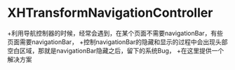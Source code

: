 XHTransformNavigationController
===============================

+利用导航控制器的时候，经常会遇到，在某个页面不需要navigationBar，有些页面需要navigationBar， +控制navigationBar的隐藏和显示的过程中会出现头部空白区域，那就是navigationBar隐藏之后，留下的系统Bug， +在这里提供一个解决方案
